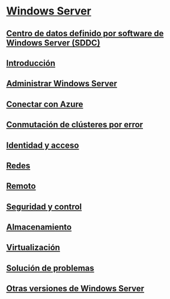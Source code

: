 # [Windows Server](windows-server.md)
## [Centro de datos definido por software de Windows Server (SDDC)](sddc.md)
## [Introducción](get-started/Server-Basics.md)
## [Administrar Windows Server](administration/manage-windows-server.md)
## [Conectar con Azure](azure-hybrid-services/index.md)
## [Conmutación de clústeres por error](failover-clustering/failover-clustering-overview.md)
## [Identidad y acceso](identity/Identity-and-Access.md)
## [Redes](networking/Networking.md)
## [Remoto](remote/index.md)
## [Seguridad y control](security/security-and-assurance.md)
## [Almacenamiento](storage/storage.md)
## [Virtualización](virtualization/virtualization.md)
## [Solución de problemas](troubleshoot/windows-server-support-solutions.md)
## [Otras versiones de Windows Server](windows-server-versions.md)